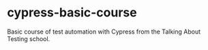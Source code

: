 # cypress-basic-course
Basic course of test automation with Cypress from the Talking About Testing school.
